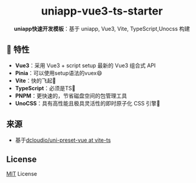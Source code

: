 <h1 align="center">uniapp-vue3-ts-starter</h1>

<p align="center">
  <strong>uniapp快速开发模板</strong>：基于 uniapp, Vue3, Vite, TypeScript,Unocss 构建
</p>

## 🚀 特性

- **Vue3**：采用 Vue3 + script setup 最新的 Vue3 组合式 API
- **Pinia**：可以使用setup语法的vuex😄
- **Vite**：快的飞起🚀
- **TypeScript**：必须是TS💪
- **PNPM**：更快速的，节省磁盘空间的包管理工具
- **UnoCSS**：具有高性能且极具灵活性的即时原子化 CSS 引擎🌈

## 来源

- 基于[dcloudio/uni-preset-vue at vite-ts](https://github.com/dcloudio/uni-preset-vue/tree/vite-ts)

##  License

[MIT](./LICENSE) License

